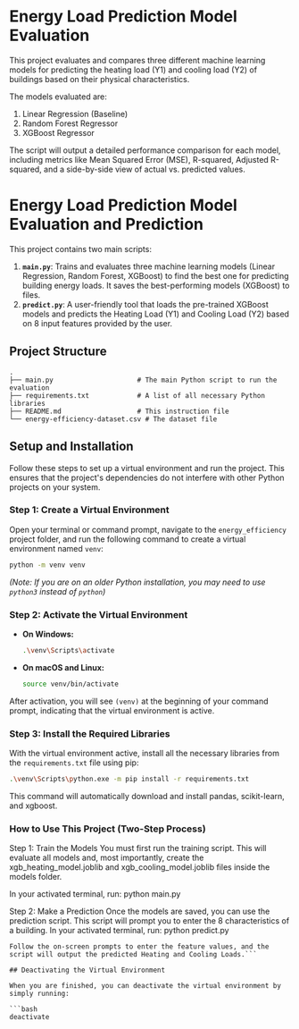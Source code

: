 # Energy Load Prediction Model Evaluation

This project evaluates and compares three different machine learning models for predicting the heating load (Y1) and cooling load (Y2) of buildings based on their physical characteristics.

The models evaluated are:
1.  Linear Regression (Baseline)
2.  Random Forest Regressor
3.  XGBoost Regressor

The script will output a detailed performance comparison for each model, including metrics like Mean Squared Error (MSE), R-squared, Adjusted R-squared, and a side-by-side view of actual vs. predicted values.

# Energy Load Prediction Model Evaluation and Prediction

This project contains two main scripts:
1.  **`main.py`**: Trains and evaluates three machine learning models (Linear Regression, Random Forest, XGBoost) to find the best one for predicting building energy loads. It saves the best-performing models (XGBoost) to files.
2.  **`predict.py`**: A user-friendly tool that loads the pre-trained XGBoost models and predicts the Heating Load (Y1) and Cooling Load (Y2) based on 8 input features provided by the user.

## Project Structure

```
.
├── main.py                     # The main Python script to run the evaluation
├── requirements.txt            # A list of all necessary Python libraries
├── README.md                   # This instruction file
└── energy-efficiency-dataset.csv # The dataset file
```

## Setup and Installation

Follow these steps to set up a virtual environment and run the project. This ensures that the project's dependencies do not interfere with other Python projects on your system.

### Step 1: Create a Virtual Environment

Open your terminal or command prompt, navigate to the `energy_efficiency` project folder, and run the following command to create a virtual environment named `venv`:

```bash
python -m venv venv
```
*(Note: If you are on an older Python installation, you may need to use `python3` instead of `python`)*

### Step 2: Activate the Virtual Environment

-   **On Windows:**
    ```bash
    .\venv\Scripts\activate
    ```
-   **On macOS and Linux:**
    ```bash
    source venv/bin/activate
    ```
After activation, you will see `(venv)` at the beginning of your command prompt, indicating that the virtual environment is active.

### Step 3: Install the Required Libraries

With the virtual environment active, install all the necessary libraries from the `requirements.txt` file using pip:

```bash
.\venv\Scripts\python.exe -m pip install -r requirements.txt
```

This command will automatically download and install pandas, scikit-learn, and xgboost.

### How to Use This Project (Two-Step Process)
Step 1: Train the Models
You must first run the training script. This will evaluate all models and, most importantly, create the xgb_heating_model.joblib and xgb_cooling_model.joblib files inside the models folder.

In your activated terminal, run:
python main.py

Step 2: Make a Prediction
Once the models are saved, you can use the prediction script. This script will prompt you to enter the 8 characteristics of a building.
In your activated terminal, run:
python predict.py
```
Follow the on-screen prompts to enter the feature values, and the script will output the predicted Heating and Cooling Loads.```

## Deactivating the Virtual Environment

When you are finished, you can deactivate the virtual environment by simply running:

```bash
deactivate
```